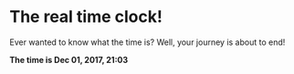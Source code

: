 # The real time clock!

Ever wanted to know what the time is? Well, your journey is about to end!

**The time is Dec 01, 2017, 21:03**
